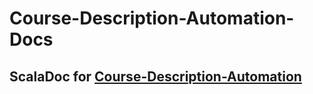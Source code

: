 #  Course-Description-Automation-Docs

## ScalaDoc for [Course-Description-Automation](https://github.com/David-Kyrat/Course-Description-Automation)


